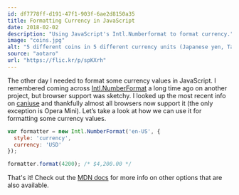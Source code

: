 ```yaml
---
id: df7778ff-d191-47f1-903f-6ae2d8150a35
title: Formatting Currency in JavaScript
date: 2018-02-02
description: "Using JavaScript's Intl.Numberformat to format currency."
image: "coins.jpg"
alt: "5 different coins in 5 different currency units (Japanese yen, Taiwanese dollar, Malaysian ringgit, US cent, Thai baht)"
source: "aotaro"
url: "https://flic.kr/p/spKXrh"
---
```

The other day I needed to format some currency values in JavaScript. I remembered coming across [Intl.NumberFormat](https://developer.mozilla.org/en-US/docs/Web/JavaScript/Reference/Global_Objects/NumberFormat) a long time ago on another project, but browser support was sketchy. I looked up the most recent info on [caniuse](http://caniuse.com/#feat=internationalization) and thankfully almost all browsers now support it (the only exception is Opera Mini). Let’s take a look at how we can use it for formatting some currency values.

```javascript
var formatter = new Intl.NumberFormat('en-US', {
  style: 'currency',
  currency: 'USD'
});

formatter.format(4200); /* $4,200.00 */
```

That's it! Check out the [MDN docs](https://developer.mozilla.org/en-US/docs/Web/JavaScript/Reference/Global_Objects/NumberFormat) for more info on other options that are also available.
